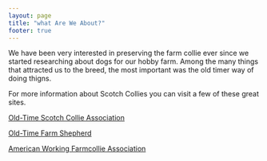 ```yaml
---
layout: page
title: "what Are We About?"
footer: true
---
```


We have been very interested in preserving the farm collie ever since we started researching about dogs for our hobby farm.
Among the many things that attracted us to the breed, the most important was the old timer way of doing thigns.

For more information about Scotch Collies you can visit a few of these great sites.


[Old-Time Scotch Collie Association](http://www.scotchcollie.org/)

[Old-Time Farm Shepherd](http://www.oldtimefarmshepherd.org/)

[American Working Farmcollie Association](http://farmcollie.com/)

